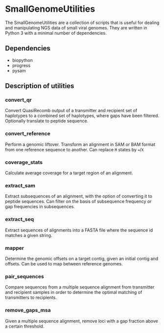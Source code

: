 # SmallGenomeUtilities
The SmallGenomeUtilities are a collection of scripts that is useful for dealing and manipulating NGS data of small viral genomes. They are written in Python 3 with a minimal number of dependencies.

## Dependencies
- biopython
- progress
- pysam

## Description of utilities
### convert_qr
Convert QuasiRecomb output of a transmitter and recipient set of haplotypes to a combined set of haplotypes, where gaps have been filtered. Optionally translate to peptide sequence.

### convert_reference
Perform a genomic liftover. Transform an alignment in SAM or BAM format from one reference sequence to another. Can replace `M` states by `=`/`X`

### coverage_stats
Calculate average coverage for a target region of an alignment.

### extract_sam
Extract subsequences of an alignment, with the option of converting it to peptide sequences. Can filter on the basis of subsequence frequency or gap frequencies in subsequences.

### extract_seq
Extract sequences of alignments into a FASTA file where the sequence id matches a given string.

### mapper
Determine the genomic offsets on a target contig, given an initial contig and offsets. Can be used to map between reference genomes.

### pair_sequences
Compare sequences from a multiple sequence alignment from transmitter and recipient samples in order to determine the optimal matching of transmitters to recipients.

### remove_gaps_msa
Given a multiple sequence alignment, remove loci with a gap fraction above a certain threshold.
